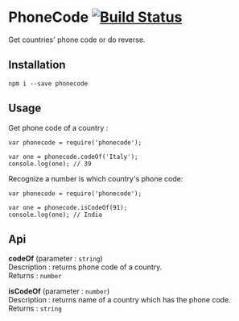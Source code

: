 # PhoneCode  [![Build Status](https://travis-ci.org/hosein2398/PhoneCode.svg?branch=master)](https://travis-ci.org/hosein2398/PhoneCode)
Get countries' phone code or do reverse.

## Installation
```
npm i --save phonecode
```

## Usage 
Get phone code of a country :
```JS
var phonecode = require('phonecode');

var one = phonecode.codeOf('Italy');
console.log(one); // 39
```

Recognize a number is which country's phone code:
```JS
var phonecode = require('phonecode');

var one = phonecode.isCodeOf(91);
console.log(one); // India
```

## Api

**codeOf** (parameter : `string`)  
Description : returns phone code of a country.  
Returns : `number`  

**isCodeOf** (parameter : `number`)  
Description : returns name of a country which has the phone code.  
Returns : `string`  
